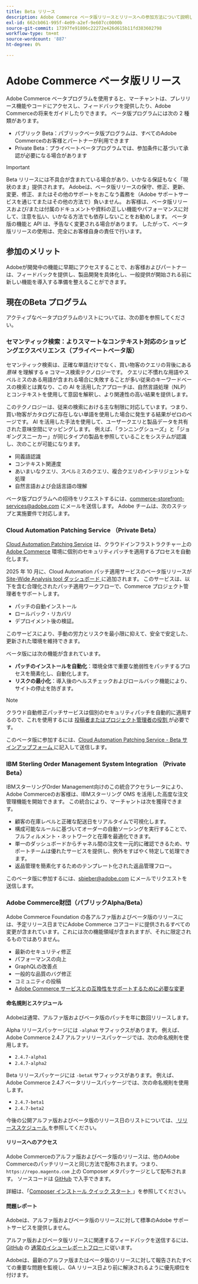 ```yaml
---
title: Beta リリース
description: Adobe Commerce ベータ版リリースとリリースへの参加方法について説明します。
exl-id: 662cb061-995f-4e09-a2ef-9e607cc0000b
source-git-commit: 17397fe91806c22272e426d615b11fd383602798
workflow-type: tm+mt
source-wordcount: '887'
ht-degree: 0%

---
```


# Adobe Commerce ベータ版リリース

Adobe Commerce ベータプログラムを使用すると、マーチャントは、プレリリース機能やコードにアクセスし、フィードバックを提供したり、Adobe Commerceの将来をガイドしたりできます。 ベータ版プログラムには次の 2 種類があります。

- パブリック Beta：パブリックベータ版プログラムは、すべてのAdobe Commerceのお客様とパートナーが利用できます
- Private Beta：プライベートベータプログラムでは、参加条件に基づいて承認が必要になる場合があります

>[!IMPORTANT]
>
>Beta リリースには不具合が含まれている場合があり、いかなる保証もなく「現状のまま」提供されます。 Adobeは、ベータ版リリースの保守、修正、更新、変更、修正、またはその他のサポートをおこなう義務を（Adobe サポートサービスを通じてまたはその他の方法で）負いません。 お客様は、ベータ版リリースおよび/または付属のドキュメントや資料の正しい機能やパフォーマンスに対して、注意を払い、いかなる方法でも依存しないことをお勧めします。 ベータ版の機能と API は、予告なく変更される場合があります。 したがって、ベータ版リリースの使用は、完全にお客様自身の責任で行います。

## 参加のメリット

Adobeが開発中の機能に早期にアクセスすることで、お客様およびパートナーは、フィードバックを提供し、製品開発を具体化し、一般提供が開始される前に新しい機能を導入する準備を整えることができます。

## 現在のBeta プログラム

アクティブなベータプログラムのリストについては、次の節を参照してください。

### セマンティック検索：よりスマートなコンテキスト対応のショッピングエクスペリエンス（プライベートベータ版）

セマンティック検索は、正確な単語だけでなく、買い物客のクエリの背後にある *意味* を理解する e コマース検索テクノロジーです。 クエリに不慣れな用語やスペルミスのある用語が含まれる場合に失敗することが多い従来のキーワードベースの検索とは異なり、この AI を活用したアプローチは、自然言語処理（NLP）とコンテキストを使用して意図を解釈し、より関連性の高い結果を提供します。

このテクノロジーは、従来の検索における主な制限に対応しています。つまり、買い物客がカタログに存在しない単語を使用した場合に発生する結果がゼロのページです。 AI を活用した手法を使用して、ユーザークエリと製品データを共有された意味空間にマッピングします。 例えば、「ランニングシューズ」と「ジョギングスニーカー」が同じタイプの製品を参照していることをシステムが認識し、次のことが可能になります。

- 同義語認識
- コンテキスト関連度
- あいまいなクエリ、スペルミスのクエリ、複合クエリのインテリジェントな処理
- 自然言語および会話言語の理解

ベータ版プログラムへの招待をリクエストするには、[commerce-storefront-services@adobe.com](mailto:commerce-storefront-services@adobe.com) にメールを送信します。 Adobe チームは、次のステップと実施要件で対応します。

### Cloud Automation Patching Service （Private Beta）

[Cloud Automation Patching Service](../tools/caps-tool/intro.md) は、クラウドインフラストラクチャー上の [Adobe Commerce](https://experienceleague.adobe.com/en/docs/commerce-on-cloud/user-guide/overview) 環境に個別のセキュリティパッチを適用するプロセスを自動化します。

2025 年 10 月に、Cloud Automation パッチ適用サービスのベータ版リリースが [Site-Wide Analysis tool ダッシュボード ](https://experienceleague.adobe.com/en/docs/commerce-operations/tools/site-wide-analysis-tool/dashboard) に追加されます。 このサービスは、以下を含む合理化されたパッチ適用ワークフローで、Commerce プロジェクト管理者をサポートします。

- パッチの自動インストール
- ロールバック・リカバリ
- デプロイメント後の検証。

このサービスにより、手動の労力とリスクを最小限に抑えて、安全で安定した、更新された環境を維持できます。

ベータ版には次の機能が含まれています。

- **パッチのインストールを自動化**：環境全体で重要な脆弱性をパッチするプロセスを簡素化し、自動化します。
- **リスクの最小化**：導入後のヘルスチェックおよびロールバック機能により、サイトの停止を防ぎます。

>[!NOTE]
>
>クラウド自動修正パッチサービスは個別のセキュリティパッチを自動的に適用するので、これを使用するには [ 投稿者またはプロジェクト管理者の役割 ](https://experienceleague.adobe.com/en/docs/commerce-on-cloud/user-guide/project/user-access) が必要です。

このベータ版に参加するには、[Cloud Automation Patching Service - Beta サインアップフォーム ](https://forms.office.com/r/3Wfxj5nPdB) に記入して送信します。

### IBM Sterling Order Management System Integration （Private Beta）

IBMスターリングOrder Management向けのこの統合アクセラレータにより、Adobe Commerceのお客様は、IBMスターリング OMS を活用した高度な注文管理機能を開始できます。 この統合により、マーチャントは次を獲得できます。

- 顧客の在庫レベルと正確な配送日をリアルタイムで可視化します。
- 構成可能なルールに基づいてオーダーの自動ソーシングを実行することで、フルフィルメント・ネットワークと在庫を最適化できます。
- 単一のダッシュボードからチャネル間の注文を一元的に確認できるため、サポートチームは優れたサービスを提供し、例外をすばやく特定して処理できます。
- 返品管理を簡素化するためのテンプレート化された返品管理フロー。

このベータ版に参加するには、[sbieber@adobe.com](mailto:sbieber@adobe.com) にメールでリクエストを送信します。

### Adobe Commerce財団（パブリックAlpha/Beta）

Adobe Commerce Foundation の各アルファ版およびベータ版のリリースには、予定リリース日までにAdobe Commerce コアコードに提供されるすべての変更が含まれています。これには次の機能領域が含まれますが、それに限定されるものではありません。

- 最新のセキュリティ修正
- パフォーマンスの向上
- GraphQLの改善点
- 一般的な品質のバグ修正
- コミュニティの投稿
- [Adobe Commerce サービスとの互換性をサポートするために必要な変更 ](https://experienceleague.adobe.com/en/docs/commerce/user-guides/home)

#### 命名規則とスケジュール

Adobeは通常、アルファ版およびベータ版のパッチを年に数回リリースします。

Alpha リリースパッケージには `-alphaX` サフィックスがあります。 例えば、Adobe Commerce 2.4.7 アルファリリースパッケージでは、次の命名規則を使用します。

- `2.4.7-alpha1`
- `2.4.7-alpha2`

Beta リリースパッケージには `-betaX` サフィックスがあります。 例えば、Adobe Commerce 2.4.7 ベータリリースパッケージでは、次の命名規則を使用します。

- `2.4.7-beta1`
- `2.4.7-beta2`

今後の公開アルファ版およびベータ版のリリース日のリストについては、[ リリーススケジュール ](schedule.md) を参照してください。

#### リリースへのアクセス

Adobe Commerceのアルファ版およびベータ版のリリースは、他のAdobe Commerceのパッチリリースと同じ方法で配布されます。つまり、`https://repo.magento.com` 上の Composer メタパッケージとして配布されます。 ソースコードは [GitHub](https://github.com/magento/magento2) で入手できます。

詳細は、「[Composer インストール クイック スタート ](../installation/composer.md)」を参照してください。

#### 問題レポート

Adobeは、アルファ版およびベータ版のリリースに対して標準のAdobe サポートサービスを提供しません。

アルファ版およびベータ版リリースに関連するフィードバックを送信するには、[GitHub](https://developer.adobe.com/commerce/contributor/guides/code-contributions/) の [ 通常のイシューレポートフロー ](https://github.com/magento/magento2) に従います。

Adobeは、最新のアルファ版またはベータ版のリリースに対して報告されたすべての重要な問題を監視し、GA リリース日より前に解決されるように優先順位を付けます。
